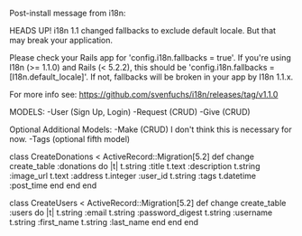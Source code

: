 Post-install message from i18n:

HEADS UP! i18n 1.1 changed fallbacks to exclude default locale.
But that may break your application.

Please check your Rails app for 'config.i18n.fallbacks = true'.
If you're using I18n (>= 1.1.0) and Rails (< 5.2.2), this should be
'config.i18n.fallbacks = [I18n.default_locale]'.
If not, fallbacks will be broken in your app by I18n 1.1.x.

For more info see:
https://github.com/svenfuchs/i18n/releases/tag/v1.1.0

MODELS:
-User (Sign Up, Login)
-Request (CRUD)
-Give (CRUD)

Optional Additional Models:
-Make (CRUD) I don't think this is necessary for now.
-Tags (optional fifth model)

class CreateDonations < ActiveRecord::Migration[5.2]
  def change
    create_table :donations do |t|
      t.string :title
      t.text :description
      t.string :image_url
      t.text :address
      t.integer :user_id
      t.string :tags
      t.datetime :post_time
    end
  end
end

class CreateUsers < ActiveRecord::Migration[5.2]
  def change
    create_table :users do |t|
      t.string :email
      t.string :password_digest
      t.string :username
      t.string :first_name
      t.string :last_name
    end
  end
end
